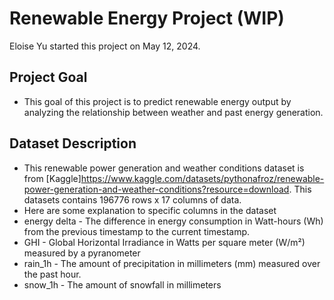 # Renewable Energy Project (WIP)
Eloise Yu started this project on May 12, 2024.

## Project Goal
- This goal of this project is to predict renewable energy output by analyzing the relationship between weather and past energy generation.

## Dataset Description
- This renewable power generation and weather conditions dataset is from [Kaggle]<https://www.kaggle.com/datasets/pythonafroz/renewable-power-generation-and-weather-conditions?resource=download>. This datasets contains 196776 rows x 17 columns of data.
- Here are some explanation to specific columns in the dataset
- energy delta - The difference in energy consumption in Watt-hours (Wh) from the previous timestamp to the current timestamp.
- GHI - Global Horizontal Irradiance in Watts per square meter (W/m²) measured by a pyranometer
- rain_1h - The amount of precipitation in millimeters (mm) measured over the past hour.
- snow_1h - The amount of snowfall in millimeters
  
